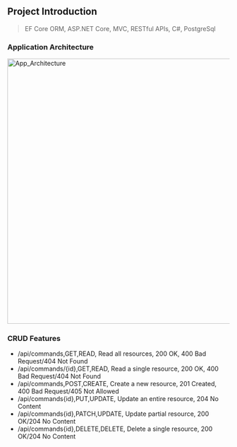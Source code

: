 ## Project Introduction
>EF Core ORM, ASP.NET Core, MVC, RESTful APIs, C#, PostgreSql

### Application Architecture
<img src="/images/App_Architecture.png" alt="App_Architecture" width="600"/>


### CRUD Features
- /api/commands,GET,READ, Read all resources, 200 OK, 400 Bad Request/404 Not Found
- /api/commands/{id},GET,READ, Read a single resource, 200 OK, 400 Bad Request/404 Not Found
- /api/commands,POST,CREATE, Create a new resource, 201 Created, 400 Bad Request/405 Not Allowed
- /api/commands{id},PUT,UPDATE, Update an entire resource, 204 No Content
- /api/commands{id},PATCH,UPDATE, Update partial resource, 200 OK/204 No Content
- /api/commands{id},DELETE,DELETE, Delete a single resource, 200 OK/204 No Content